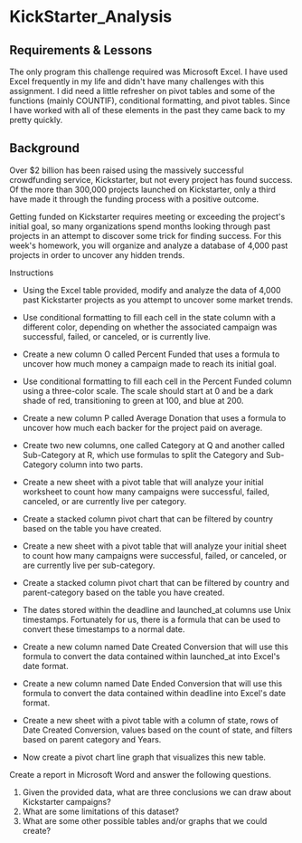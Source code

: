 # KickStarter_Analysis

## Requirements & Lessons
The only program this challenge required was Microsoft Excel. I have used Excel frequently in my life and didn't have many challenges with this assignment. I did need a little refresher on pivot tables and some of the functions (mainly COUNTIF), conditional formatting, and pivot tables. Since I have worked with all of these elements in the past they came back to my pretty quickly.


## Background

Over $2 billion has been raised using the massively successful crowdfunding service, Kickstarter, but not every project has found success. Of the more than 300,000 projects launched on Kickstarter, only a third have made it through the funding process with a positive outcome.

Getting funded on Kickstarter requires meeting or exceeding the project's initial goal, so many organizations spend months looking through past projects in an attempt to discover some trick for finding success. For this week's homework, you will organize and analyze a database of 4,000 past projects in order to uncover any hidden trends.


Instructions

- Using the Excel table provided, modify and analyze the data of 4,000 past Kickstarter projects as you attempt to uncover some market trends.

- Use conditional formatting to fill each cell in the state column with a different color, depending on whether the associated campaign was successful, failed, or canceled, or is currently live.

- Create a new column O called Percent Funded that uses a formula to uncover how much money a campaign made to reach its initial goal.

- Use conditional formatting to fill each cell in the Percent Funded column using a three-color scale. The scale should start at 0 and be a dark shade of red, transitioning to green at 100, and blue at 200.

- Create a new column P called Average Donation that uses a formula to uncover how much each backer for the project paid on average.

- Create two new columns, one called Category at Q and another called Sub-Category at R, which use formulas to split the Category and Sub-Category column into two parts.

- Create a new sheet with a pivot table that will analyze your initial worksheet to count how many campaigns were successful, failed, canceled, or are currently live per category.

- Create a stacked column pivot chart that can be filtered by country based on the table you have created.

- Create a new sheet with a pivot table that will analyze your initial sheet to count how many campaigns were successful, failed, or canceled, or are currently live per sub-category.

- Create a stacked column pivot chart that can be filtered by country and parent-category based on the table you have created.

- The dates stored within the deadline and launched_at columns use Unix timestamps. Fortunately for us, there is a formula that can be used to convert these timestamps to a normal date.

- Create a new column named Date Created Conversion that will use this formula to convert the data contained within launched_at into Excel's date format.

- Create a new column named Date Ended Conversion that will use this formula to convert the data contained within deadline into Excel's date format.

- Create a new sheet with a pivot table with a column of state, rows of Date Created Conversion, values based on the count of state, and filters based on parent category and Years.

- Now create a pivot chart line graph that visualizes this new table.


Create a report in Microsoft Word and answer the following questions.

1. Given the provided data, what are three conclusions we can draw about Kickstarter campaigns?
2. What are some limitations of this dataset?
3. What are some other possible tables and/or graphs that we could create?
